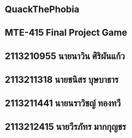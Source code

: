 # QuackThePhobia
# MTE-415 Final Project Game
# 2113210955 นายนาวิน ศิริผันแก้ว
# 2113211318 นายชนิสร บุษบาธาร
# 2113211441 นายนราวิชญ์ ทองทวี
# 2113212415 นายวีรภัทร มากกุญชร
